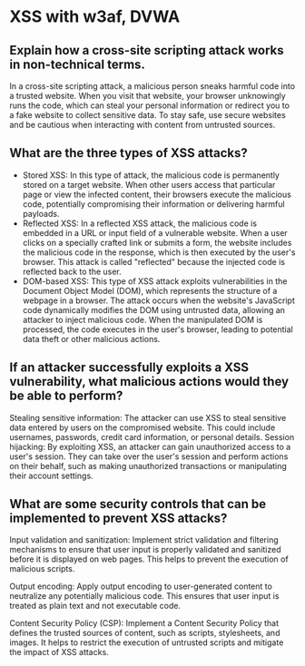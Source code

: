 # XSS with w3af, DVWA

## Explain how a cross-site scripting attack works in non-technical terms.
In a cross-site scripting attack, a malicious person sneaks harmful code into a trusted website. When you visit that website, your browser unknowingly runs the code, which can steal your personal information or redirect you to a fake website to collect sensitive data. To stay safe, use secure websites and be cautious when interacting with content from untrusted sources.

## What are the three types of XSS attacks?
- Stored XSS: In this type of attack, the malicious code is permanently stored on a target website. When other users access that particular page or view the infected content, their browsers execute the malicious code, potentially compromising their information or delivering harmful payloads.
- Reflected XSS: In a reflected XSS attack, the malicious code is embedded in a URL or input field of a vulnerable website. When a user clicks on a specially crafted link or submits a form, the website includes the malicious code in the response, which is then executed by the user's browser. This attack is called "reflected" because the injected code is reflected back to the user.
- DOM-based XSS: This type of XSS attack exploits vulnerabilities in the Document Object Model (DOM), which represents the structure of a webpage in a browser. The attack occurs when the website's JavaScript code dynamically modifies the DOM using untrusted data, allowing an attacker to inject malicious code. When the manipulated DOM is processed, the code executes in the user's browser, leading to potential data theft or other malicious actions.

## If an attacker successfully exploits a XSS vulnerability, what malicious actions would they be able to perform?
Stealing sensitive information: The attacker can use XSS to steal sensitive data entered by users on the compromised website. This could include usernames, passwords, credit card information, or personal details.
Session hijacking: By exploiting XSS, an attacker can gain unauthorized access to a user's session. They can take over the user's session and perform actions on their behalf, such as making unauthorized transactions or manipulating their account settings.

## What are some security controls that can be implemented to prevent XSS attacks?
Input validation and sanitization: Implement strict validation and filtering mechanisms to ensure that user input is properly validated and sanitized before it is displayed on web pages. This helps to prevent the execution of malicious scripts.

Output encoding: Apply output encoding to user-generated content to neutralize any potentially malicious code. This ensures that user input is treated as plain text and not executable code.

Content Security Policy (CSP): Implement a Content Security Policy that defines the trusted sources of content, such as scripts, stylesheets, and images. It helps to restrict the execution of untrusted scripts and mitigate the impact of XSS attacks.